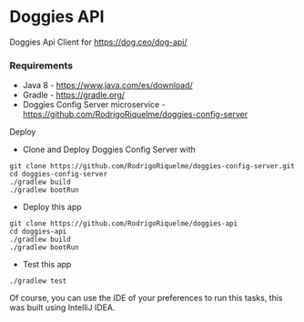 # Doggies API

Doggies Api Client for https://dog.ceo/dog-api/

### Requirements
- Java 8 - https://www.java.com/es/download/
- Gradle - https://gradle.org/
- Doggies Config Server microservice - https://github.com/RodrigoRiquelme/doggies-config-server

Deploy
- Clone and Deploy Doggies Config Server with
```
git clone https://github.com/RodrigoRiquelme/doggies-config-server.git
cd doggies-config-server
./gradlew build
./gradlew bootRun
```


- Deploy this app
```
git clone https://github.com/RodrigoRiquelme/doggies-api
cd doggies-api
./gradlew build
./gradlew bootRun
```



- Test this app
```
./gradlew test

```

Of course, you can use the IDE of your preferences to run this tasks, this was built using IntelliJ IDEA.